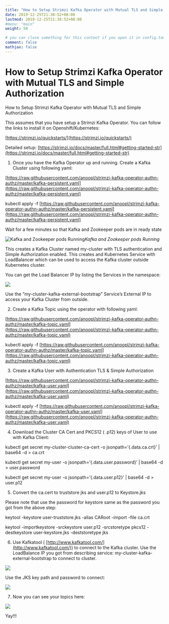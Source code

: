 ```yaml
---
title: "How to Setup Strimzi Kafka Operator with Mutual TLS and Simple Authorization"
date: 2019-12-25T21:38:52+08:00
lastmod: 2019-12-25T21:38:52+08:00
#menu: "main"
weight: 50

# you can close something for this content if you open it in config.toml.
comment: false
mathjax: false
---
```

# How to Setup Strimzi Kafka Operator with Mutual TLS and Simple Authorization

How to Setup Strimzi Kafka Operator with Mutual TLS and Simple Authorization

This assumes that you have setup a Strimzi Kafka Operator. You can follow the links to install it on Openshift/Kubernetes:

[https://strimzi.io/quickstarts/](https://strimzi.io/quickstarts/)

Detailed setup: [https://strimzi.io/docs/master/full.html#getting-started-str](https://strimzi.io/docs/master/full.html#getting-started-str)

1. Once you have the Kafka Operator up and running. Create a Kafka Cluster using following yaml:

[https://raw.githubusercontent.com/anoopl/strimzi-kafka-operator-authn-authz/master/kafka-persistent.yaml](https://raw.githubusercontent.com/anoopl/strimzi-kafka-operator-authn-authz/master/kafka-persistent.yaml)

kubectl apply -f [https://raw.githubusercontent.com/anoopl/strimzi-kafka-operator-authn-authz/master/kafka-persistent.yaml](https://raw.githubusercontent.com/anoopl/strimzi-kafka-operator-authn-authz/master/kafka-persistent.yaml)

Wait for a few minutes so that Kafka and Zookeeper pods are in ready state

![Kafka and Zookeeper pods Running](https://cdn-images-1.medium.com/max/2880/1*AaBHRgl65b1SEBcxkgD1nA.png)*Kafka and Zookeeper pods Running*

This creates a Kafka Cluster named my-cluster with TLS authentication and Simple Authorization enabled. This creates and Kubernetes Service with LoadBalancer which can be used to access the Kafka cluster outside Kubernetes cluster.

You can get the Load Balancer IP by listing the Services in the namespace:

![](https://cdn-images-1.medium.com/max/2866/1*LwrsC4QyMJAkesQEKpDrnw.png)

Use the “my-cluster-kafka-external-bootstrap” Service’s External IP to access your Kafka Cluster from outside.

2. Create a Kafka Topic using the operator with following yaml:

[https://raw.githubusercontent.com/anoopl/strimzi-kafka-operator-authn-authz/master/kafka-topic.yaml](https://raw.githubusercontent.com/anoopl/strimzi-kafka-operator-authn-authz/master/kafka-topic.yaml)

kubectl apply -f [https://raw.githubusercontent.com/anoopl/strimzi-kafka-operator-authn-authz/master/kafka-topic.yaml](https://raw.githubusercontent.com/anoopl/strimzi-kafka-operator-authn-authz/master/kafka-topic.yaml)

3. Create a Kafka User with Authentication TLS & Simple Authorization

[https://raw.githubusercontent.com/anoopl/strimzi-kafka-operator-authn-authz/master/kafka-user.yaml](https://raw.githubusercontent.com/anoopl/strimzi-kafka-operator-authn-authz/master/kafka-user.yaml)

kubectl apply -f [https://raw.githubusercontent.com/anoopl/strimzi-kafka-operator-authn-authz/master/kafka-user.yaml](https://raw.githubusercontent.com/anoopl/strimzi-kafka-operator-authn-authz/master/kafka-user.yaml)

4. Download the Cluster CA Cert and PKCS12 ( .p12) keys of User to use with Kafka Client:

kubectl get secret my-cluster-cluster-ca-cert -o jsonpath=’{.data.ca\.crt}’ | base64 -d > ca.crt

kubectl get secret my-user -o jsonpath=’{.data.user\.password}’ | base64 -d > user.password

kubectl get secret my-user -o jsonpath=’{.data.user\.p12}’ | base64 -d > user.p12

5. Convert the ca.cert to truststore jks and user.p12 to Keystore.jks

Please note that use the password for keystore same as the password you got from the above step:

keytool -keystore user-truststore.jks -alias CARoot -import -file ca.crt

keytool -importkeystore -srckeystore user.p12 -srcstoretype pkcs12 -destkeystore user-keystore.jks -deststoretype jks

6. Use Kafkatool ( [http://www.kafkatool.com/](http://www.kafkatool.com/)) to connect to the Kafka cluster. Use the LoadBalance IP you got from describing service: my-cluster-kafka-external-bootstrap to connect to cluster.

![](https://cdn-images-1.medium.com/max/2288/1*x_ZByl0KnS9kYKBwMplNAg.png)

Use the JKS key path and password to connect:

![](https://cdn-images-1.medium.com/max/2296/1*GkMv2-Eb-FNWDgsfuKbGMg.png)

7. Now you can see your topics here:

![](https://cdn-images-1.medium.com/max/2288/1*FRadcIToQm4bEgUADtcLOA.png)

Yay!!!
